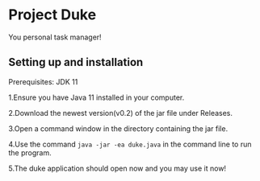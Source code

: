 # Project Duke

You personal task manager!

## Setting up and installation

Prerequisites: JDK 11

1.Ensure you have Java 11 installed in your computer.

2.Download the newest version(v0.2) of the jar file under Releases.

3.Open a command window in the directory containing the jar file.

4.Use the command `java -jar -ea duke.java` in the command line to run the program.

5.The duke application should open now and you may use it now!
